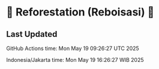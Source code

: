 
# 🌳 Reforestation (Reboisasi) 🌲

## Last Updated

GitHub Actions time: Mon May 19 09:26:27 UTC 2025

Indonesia/Jakarta time: Mon May 19 16:26:27 WIB 2025
